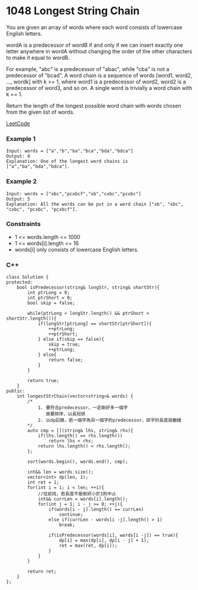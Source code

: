 # 1048 Longest String Chain

You are given an array of words where each word consists of lowercase English letters.

wordA is a predecessor of wordB if and only if we can insert exactly one letter anywhere in wordA without changing the order of the other characters to make it equal to wordB.

For example, "abc" is a predecessor of "abac", while "cba" is not a predecessor of "bcad".
A word chain is a sequence of words [word1, word2, ..., wordk] with k >= 1, where word1 is a predecessor of word2, word2 is a predecessor of word3, and so on. A single word is trivially a word chain with k == 1.

Return the length of the longest possible word chain with words chosen from the given list of words.

[LeetCode](https://leetcode.cn/problems/longest-string-chain/)


### Example 1

```
Input: words = ["a","b","ba","bca","bda","bdca"]
Output: 4
Explanation: One of the longest word chains is ["a","ba","bda","bdca"].
```

### Example 2

```
Input: words = ["xbc","pcxbcf","xb","cxbc","pcxbc"]
Output: 5
Explanation: All the words can be put in a word chain ["xb", "xbc", "cxbc", "pcxbc", "pcxbcf"].
```

### Constraints

* 1 <= words.length <= 1000
* 1 <= words[i].length <= 16
* words[i] only consists of lowercase English letters.

### C++ 

```
class Solution {
protected:
    bool isPredecessor(string& longStr, string& shortStr){
        int ptrLong = 0;
        int ptrShort = 0;
        bool skip = false;

        while(ptrLong < longStr.length() && ptrShort < shortStr.length()){
            if(longStr[ptrLong] == shortStr[ptrShort]){
                ++ptrLong;
                ++ptrShort;
            } else if(skip == false){
                skip = true;
                ++ptrLong;
            } else{
                return false;
            }
        }

        return true;
    }
public:
    int longestStrChain(vector<string>& words) {
        /*
            1. 要符合predecessor，一定剛好多一個字
               故要排序，以長短排
            2. 以dp記錄，若一個字為另一個字的predecessor，該字的長度就繼續
        */
        auto cmp = [](string& lhs, string& rhs){
            if(lhs.length() == rhs.length())
                return lhs < rhs;
            return lhs.length() < rhs.length();
        };

        sort(words.begin(), words.end(), cmp);

        int&& len = words.size();
        vector<int> dp(len, 1);
        int ret = 1;
        for(int i = 1; i < len; ++i){
            //往前找，若長度不是剛好小於1則中止
            int&& currLen = words[i].length();
            for(int j = 1; i - j >= 0; ++j){
                if(words[i - j].length() == currLen)
                    continue;
                else if(currLen - words[i -j].length() > 1)
                    break;

                if(isPredecessor(words[i], words[i -j]) == true){
                    dp[i] = max(dp[i], dp[i - j] + 1);
                    ret = max(ret, dp[i]);
                }
            }
        }

        return ret;
    }
};
```